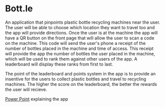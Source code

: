 # Bott.le
An application that pinpoints plastic bottle recycling machines near the user. The user will be able to choose which location they want to travel too and the app will provide directions. Once the user is at the machine the app will have a QR button on the front page that will allow the user to scan a code on the machine. This code will send the user's  phone a receipt of the number of bottles placed in the machine and time of access. This receipt will provide the app the number of bottles the user placed in the machine, which will be used to rank them against other users of the app. A leaderboard will display these ranks from first to last. 

The point of the leaderboard and points system in the app is to provide an insentive for the users to collect plastic bottles and travel to recycling machines. The higher the score on the leaderboard, the better the rewards the user will recieve. 

[Power Point](https://docs.google.com/presentation/d/1OJlAV-3H7kdv7PQS4xjcyv53yinOhIHqxp9Vv9nfHhQ/edit?usp=sharing) explaining the app
